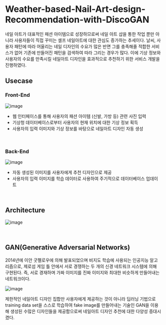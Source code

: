 # Weather-based-Nail-Art-design-Recommendation-with-DiscoGAN

네일 아트가 대표적인 패션 아이템으로 성장하므로써 네일 아트 샵을 통한 작업 뿐만 아니라 사용자들이 직접 꾸미는 셀프 네일아트에 대한 관심도 증가하는 추세이다. 날씨, 사용자 패턴에 따라 어울리는 네일 디자인의 수요가 많은 반면 그를 충족해줄 적합한 서비스가 없어 기존에 만들어진 패턴을 검색하여 따라 그리는 경우가 많다. 이에 기상 정보와 사용자의 수요를 만족시킬 네일아트 디자인을 효과적으로 추천하기 위한 서비스 개발을 진행하였다.

## Usecase

### Front-End

![image](https://user-images.githubusercontent.com/53864655/72873105-50b63900-3d32-11ea-9e87-fd0870242815.png)

* 웹 인터페이스를 통해 사용자의 패션 아이템 (신발, 가방 등) 관련 사진 입력
* 기상청 데이터베이스로부터 사용자의 현재 위치에 대한 기상 정보 획득
* 사용자의 입력 이미지와 기상 정보를 바탕으로 네일아트 디자인 자동 생성

<br>

### Back-End

![image](https://user-images.githubusercontent.com/53864655/72873165-72afbb80-3d32-11ea-86fa-f8b9b807ca82.png)

* 자동 생성된 이미지를 사용자에게 추천 디자인으로 제공
* 사용자의 입력 이미지를 학습 데이터로 사용하여 주기적으로 데이터베이스 업데이트

<br>

## Architecture

![image](https://user-images.githubusercontent.com/53864655/72874779-1ea6d600-3d36-11ea-9550-63c53106b976.png)

<br>

## GAN(Generative Adversarial Networks) 

2014년에 이안 굿펠로우에 의해 발표되었으며 비지도 학습에 사용되는 인공지능 알고리즘으로, 제로섬 게임 틀 안에서 서로 경쟁하는 두 개의 신경 네트워크 시스템에 의해 구현된다. 즉, 서로 경재하며 가짜 이미지를 진짜 이미지와 최대한 비슷하게 만들어내는 네트워크이다. 

![image](https://user-images.githubusercontent.com/53864655/72875148-04212c80-3d37-11ea-92af-7de09e4c2df6.png)

제한적인 네일아트 디자인 집합만 사용자에게 제공하는 것이 아니라 딥러닝 기법으로 training data set을 스스로 학습하여 fake image를 만들어내는 기술인 GAN을 이용해 생성된 수많은 디자인들을 제공함으로써 네일아트 디자인 추천에 대한 다양성 증대시켰다.



